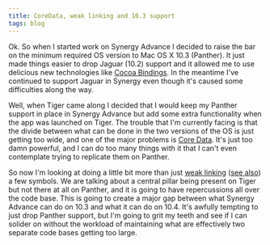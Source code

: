 ```yaml
---
title: CoreData, weak linking and 10.3 support
tags: blog
---
```


Ok. So when I started work on Synergy Advance I decided to raise the bar on the minimum required OS version to Mac OS X 10.3 (Panther). It just made things easier to drop Jaguar (10.2) support and it allowed me to use delicious new technologies like [Cocoa Bindings](http://developer.apple.com/documentation/Cocoa/Conceptual/CocoaBindings/CocoaBindings.html). In the meantime I've continued to support Jaguar in Synergy even though it's caused some difficulties along the way.

Well, when Tiger came along I decided that I would keep my Panther support in place in Synergy Advance but add some extra functionality when the app was launched on Tiger. The trouble that I'm currently facing is that the divide between what can be done in the two versions of the OS is just getting too wide, and one of the major problems is [Core Data](http://developer.apple.com/macosx/coredata.html). It's just too damn powerful, and I can do too many things with it that I can't even contemplate trying to replicate them on Panther.

So now I'm looking at doing a little bit more than just [weak linking](http://developer.apple.com/technotes/tn2002/tn2064.html) ([see also](http://developer.apple.com/documentation/MacOSX/Conceptual/BPFrameworks/Concepts/WeakLinking.html)) a few symbols. We are talking about a central pillar being present on Tiger but not there at all on Panther, and it is going to have repercussions all over the code base. This is going to create a major gap between what Synergy Advance can do on 10.3 and what it can do on 10.4. It's awfully tempting to just drop Panther support, but I'm going to grit my teeth and see if I can solider on without the workload of maintaining what are effectively two separate code bases getting too large.
